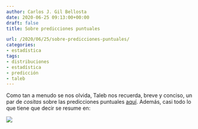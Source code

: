 ```yaml
---
author: Carlos J. Gil Bellosta
date: 2020-06-25 09:13:00+00:00
draft: false
title: Sobre predicciones puntuales

url: /2020/06/25/sobre-predicciones-puntuales/
categories:
- estadística
tags:
- distribuciones
- estadística
- predicción
- taleb
---
```


Como tan a menudo se nos olvida, Taleb nos recuerda, breve y conciso, un par de _cositas_ sobre las predicciones puntuales [aquí](https://forecasters.org/blog/2020/06/14/on-single-point-forecasts-for-fat-tailed-variables/). Además, casi todo lo que tiene que decir se resume en:

![](/wp-uploads/2020/06/lognormal-560x378-1.png#center)
